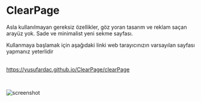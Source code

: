 # ClearPage

Asla kullanılmayan gereksiz özellikler, göz yoran tasarım ve reklam saçan arayüz yok.
Sade ve minimalist yeni sekme sayfası.<br>

Kullanmaya başlamak için aşağıdaki linki web tarayıcınızın varsayılan sayfası yapmanız yeterlidir<br><br>

https://yusufardac.github.io/ClearPage/clearPage

<br>

![screenshot](https://github.com/user-attachments/assets/43f9ddf7-3421-4c34-b920-f13e2f01c991)
